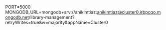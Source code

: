 PORT=5000
MONGODB_URL=mongodb+srv://anikimtiaz:anikimtiaz@cluster0.irbpcqo.mongodb.net/library-management?retryWrites=true&w=majority&appName=Cluster0